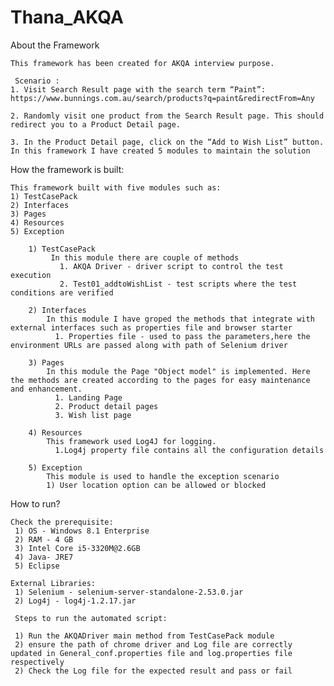 # Thana_AKQA

About the Framework

	This framework has been created for AKQA interview purpose. 

	 Scenario : 
    1. Visit Search Result page with the search term “Paint”: https://www.bunnings.com.au/search/products?q=paint&redirectFrom=Any
    
    2. Randomly visit one product from the Search Result page. This should redirect you to a Product Detail page.
    
    3. In the Product Detail page, click on the “Add to Wish List” button. In this framework I have created 5 modules to maintain the solution 
 
How the framework is built:

	This framework built with five modules such as:
	1) TestCasePack
	2) Interfaces
	3) Pages
	4) Resources
	5) Exception

		1) TestCasePack
			 In this module there are couple of methods 
			   1. AKQA Driver - driver script to control the test execution
			   2. Test01_addtoWishList - test scripts where the test conditions are verified

		2) Interfaces
			In this module I have groped the methods that integrate with external interfaces such as properties file and browser starter
			  1. Properties file - used to pass the parameters,here the environment URLs are passed along with path of Selenium driver

		3) Pages
			In this module the Page "Object model" is implemented. Here the methods are created according to the pages for easy maintenance and enhancement.
			  1. Landing Page
			  2. Product detail pages
			  3. Wish list page

		4) Resources
			This framework used Log4J for logging.
			  1.Log4j property file contains all the configuration details

		5) Exception
			This module is used to handle the exception scenario
			1) User location option can be allowed or blocked

How to run?

	Check the prerequisite:
	 1) OS - Windows 8.1 Enterprise
	 2) RAM - 4 GB
	 3) Intel Core i5-3320M@2.6GB
	 4) Java- JRE7
	 5) Eclipse
	 
	External Libraries:
	 1) Selenium - selenium-server-standalone-2.53.0.jar
	 2) Log4j - log4j-1.2.17.jar
	 
	 Steps to run the automated script:
	 
	 1) Run the AKQADriver main method from TestCasePack module
	 2) ensure the path of chrome driver and Log file are correctly updated in General_conf.properties file and log.properties file respectively
	 2) Check the Log file for the expected result and pass or fail
